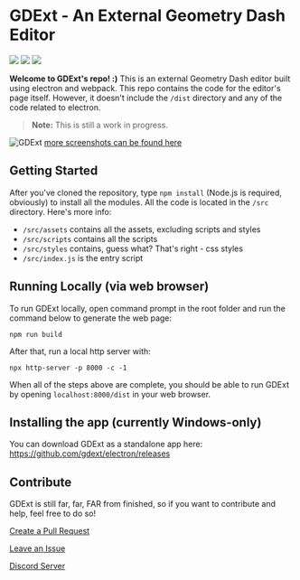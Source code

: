 # GDExt - An External Geometry Dash Editor
[![](https://img.shields.io/discord/773470525761650698?label=discord%20server&color=7289da)](https://discord.gg/HdrvKDxxp5)
[![](https://img.shields.io/github/issues/gdext/editor)](https://github.com/gdext/editor/issues)
[![](https://img.shields.io/github/license/gdext/editor)](https://github.com/gdext/editor/blob/master/LICENSE)

**Welcome to GDExt's repo! :)**
This is an external Geometry Dash editor built using electron and webpack. This repo contains the code for the editor's page itself. However, it doesn't include the `/dist` directory and any of the code related to electron.
> **Note:** This is still a work in progress.

![GDExt](https://camo.githubusercontent.com/c745ac36f87b4676570d1dec9ff4bd1c60d60cabeec05e01f3677662de250244/68747470733a2f2f7062732e7477696d672e636f6d2f6d656469612f457a5f2d4d71375751414d6d4a6a773f666f726d61743d6a7067266e616d653d6c61726765)
[more screenshots can be found here](screenshots.md)

## Getting Started
After you've cloned the repository, type `npm install` (Node.js is required, obviously) to install all the modules. All the code is located in the `/src` directory. Here's more info:
* `/src/assets` contains all the assets, excluding scripts and styles
* `/src/scripts` contains all the scripts
* `/src/styles` contains, guess what? That's right - css styles
* `/src/index.js` is the entry script

## Running Locally (via web browser)
To run GDExt locally, open command prompt in the root folder and run the command below to generate the web page:
```
npm run build
```
After that, run a local http server with:
```
npx http-server -p 8000 -c -1
```

When all of the steps above are complete, you should be able to run GDExt by opening `localhost:8000/dist` in your web browser.

## Installing the app (currently Windows-only)
You can download GDExt as a standalone app here: https://github.com/gdext/electron/releases

## Contribute
GDExt is still far, far, FAR from finished, so if you want to contribute and help, feel free to do so!

[Create a Pull Request](https://github.com/gdext/editor/pulls)

[Leave an Issue](https://github.com/gdext/editor/issues)

[Discord Server](https://discord.gg/s8hzqyxJKW)
